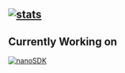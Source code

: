 [![stats](https://github-readme-stats.vercel.app/api?username=HakuSystems&theme=radical)](https://github.com/anuraghazra/github-readme-stats)
---
## Currently Working on
[![nanoSDK](https://vercel.app/api/pin/?username=hakusystems&repo=nanoSDK)](https://github.com/HakuSystems/nanoSDK)


<!--
**HakuSystems/HakuSystems** is a ✨ _special_ ✨ repository because its `README.md` (this file) appears on your GitHub profile.

Here are some ideas to get you started:

- 🔭 I’m currently working on ...
- 🌱 I’m currently learning ...
- 👯 I’m looking to collaborate on ...
- 🤔 I’m looking for help with ...
- 💬 Ask me about ...
- 📫 How to reach me: ...
- 😄 Pronouns: ...
- ⚡ Fun fact: ...
-->
